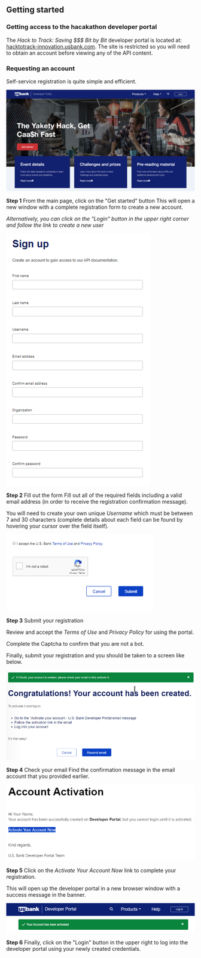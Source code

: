 ## Getting started

### Getting access to the hacakathon developer portal

The *Hack to Track: Saving $$$ Bit by Bit* developer portal is located at: [hacktotrack-innovation.usbank.com](https://hacktotrack-innovation.usbank.com). The site is restricted so you will need to obtain an account before viewing any of the API content.

### Requesting an account

Self-service registration is quite simple and efficient.

![home page](img/YacketyStartPage.png)

**Step 1** From the main page, click on the "Get started" button
This will open a new window with a complete registration form to create a new account.

*Alternatively, you can click on the "Login" button in the upper right corner and follow the link to create a new user*

![sign up form](img/SignUpForm.PNG)

**Step 2** Fill out the form
Fill out all of the required fields including a valid email address (in order to receive the registration confirmation message).

You will need to create your own unique *Username* which must be between 7 and 30 characters (complete details about each field can be found by hovering your cursor over the field itself).

![submit form](img/AcceptSubmit.PNG)

**Step 3** Submit your registration

Review and accept the *Terms of Use* and *Privacy Policy* for using the portal.

Complete the Captcha to confirm that you are not a bot.

Finally, submit your registration and you should be taken to a screen like below.

![congrats](img/CongratsGood.PNG)

**Step 4** Check your email
Find the confirmation message in the email account that you provided earlier.

![email](img/Email.PNG)

**Step 5** Click on the *Activate Your Account Now* link to complete your registration.

This will open up the developer portal in a new browser window with a success message in the banner.

![account activated](img/AccountActivated.png)

**Step 6** Finally, click on the "Login" button in the upper right to log into the developer portal using your newly created credentials.
